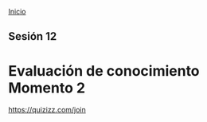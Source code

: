 <!-- No borrar o modificar -->
[Inicio](./index.md)

## Sesión 12 


<!-- Su documentación aquí -->


# Evaluación de conocimiento Momento 2
https://quizizz.com/join




